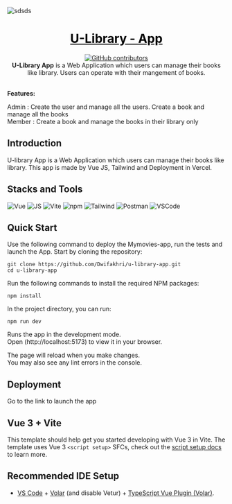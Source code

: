 ![sdsds](https://i.paste.pics/05df3f1d69d4e178d0f2fd5594a163bf.png)

<a href="https://github.com/Dwifakhri/u-library-app" style="color: black;">
    <h1 align="center">U-Library - App</h1>
</a>
<p align="center">
    <a href="https://github.com/Dwifakhri/u-library/graphs/contributors">
        <img src="https://img.shields.io/github/contributors/Dwifakhri/u-library-app?style=for-the-badge&color=blue"
            alt="GitHub contributors">
    </a>
    </br>
    <b>U-Library App</b> is a Web Application which users can manage their books like library. Users can operate with their mangement of books. 
</p>
    </br>
    <b>Features:</b>
    <p>Admin : Create the user and manage all the users. Create a book and manage all the books</br>
    Member : Create a book and manage the books in their library only</p>

## Introduction
U-library App</b> is a Web Application which users can manage their books like library. This app is made by Vue JS, Tailwind and Deployment in Vercel. 

## Stacks and Tools
<p>
  <img alt="Vue" src="https://img.shields.io/badge/Vue.js-35495E?style=for-the-badge&logo=vuedotjs&logoColor=4FC08D" />
  <img alt="JS" src="https://img.shields.io/badge/JavaScript-323330?style=for-the-badge&logo=javascript&logoColor=F7DF1E" />
  <img alt="Vite" src="https://img.shields.io/badge/Vite-B73BFE?style=for-the-badge&logo=vite&logoColor=FFD62E" />
  <img alt="npm" src="https://img.shields.io/badge/-NPM-CB3837?style=for-the-badge&logo=npm&logoColor=white" />
  <img alt="Tailwind" src="https://img.shields.io/badge/Tailwind_CSS-38B2AC?style=for-the-badge&logo=tailwind-css&logoColor=white" />
  <img alt="Postman" src="https://img.shields.io/badge/Postman-FF6C37?style=for-the-badge&logo=Postman&logoColor=white" />
  <img alt="VSCode" src="https://img.shields.io/badge/VSCode-0078D4?style=for-the-badge&logo=visual%20studio%20code&logoColor=white" />
    
</p>


## Quick Start
Use the following command to deploy the Mymovies-app, run the tests and launch the App. Start by cloning the repository:

```
git clone https://github.com/Dwifakhri/u-library-app.git
cd u-library-app
```

Run the following commands to install the required NPM packages:

```
npm install
```

In the project directory, you can run:
```
npm run dev
```

Runs the app in the development mode.\
Open (http://localhost:5173) to view it in your browser.

The page will reload when you make changes.\
You may also see any lint errors in the console.

## Deployment
Go to the link to launch the app


## Vue 3 + Vite

This template should help get you started developing with Vue 3 in Vite. The template uses Vue 3 `<script setup>` SFCs, check out the [script setup docs](https://v3.vuejs.org/api/sfc-script-setup.html#sfc-script-setup) to learn more.

## Recommended IDE Setup

- [VS Code](https://code.visualstudio.com/) + [Volar](https://marketplace.visualstudio.com/items?itemName=Vue.volar) (and disable Vetur) + [TypeScript Vue Plugin (Volar)](https://marketplace.visualstudio.com/items?itemName=Vue.vscode-typescript-vue-plugin).
